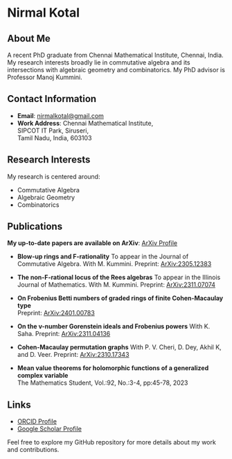 # Nirmal Kotal

## About Me

A recent PhD graduate from Chennai Mathematical Institute, Chennai, India. My research interests broadly lie in commutative algebra and its intersections with algebraic geometry and combinatorics. My PhD advisor is Professor Manoj Kummini.

## Contact Information

- **Email**: [nirmalkotal@gmail.com](mailto:nirmalkotal@gmail.com)
- **Work Address**: 
  Chennai Mathematical Institute,  
  SIPCOT IT Park, Siruseri,  
  Tamil Nadu, India, 603103

## Research Interests

My research is centered around:
- Commutative Algebra
- Algebraic Geometry
- Combinatorics

## Publications

**My up-to-date papers are available on ArXiv**: [ArXiv Profile](https://arxiv.org/a/kotal_n_1.html)

  - **Blow-up rings and F-rationality** 
  To appear in the Journal of Commutative Algebra.
  With M. Kummini.
  Preprint: [ArXiv:2305.12383](https://arxiv.org/abs/2305.12383)

  - **The non-F-rational locus of the Rees algebras** 
  To appear in the Illinois Journal of Mathematics.
  With M. Kummini.
  Preprint: [ArXiv:2311.07074](https://arxiv.org/abs/2311.07074)

  - **On Frobenius Betti numbers of graded rings of finite Cohen-Macaulay type**  
  Preprint: [ArXiv:2401.00783](https://arxiv.org/abs/2401.00783)

  - **On the v-number Gorenstein ideals and Frobenius powers**
  With K. Saha.
  Preprint: [ArXiv:2311.04136](https://arxiv.org/abs/2311.04136)

  - **Cohen-Macaulay permutation graphs** 
  With P. V. Cheri, D. Dey, Akhil K, and D. Veer.
  Preprint: [ArXiv:2310.17343](https://arxiv.org/abs/2310.17343)

- **Mean value theorems for holomorphic functions of a generalized complex variable**  
  The Mathematics Student, Vol.:92, No.:3-4, pp:45-78, 2023

## Links

- [ORCID Profile](https://orcid.org/0000-0001-2345-6789)
- [Google Scholar Profile](https://scholar.google.com/citations?user=your_google_scholar_id)

Feel free to explore my GitHub repository for more details about my work and contributions.
